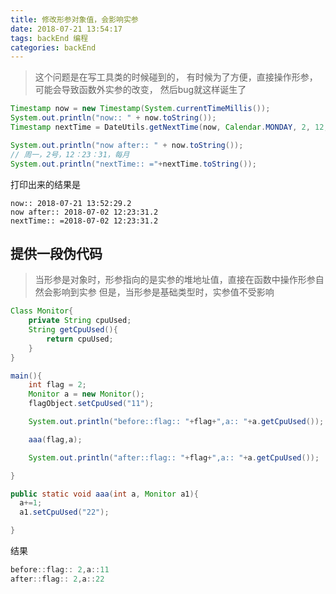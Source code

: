 ```yaml
---
title: 修改形参对象值，会影响实参
date: 2018-07-21 13:54:17
tags: backEnd 编程
categories: backEnd
---
```


> 这个问题是在写工具类的时候碰到的，
有时候为了方便，直接操作形参，可能会导致函数外实参的改变，
然后bug就这样诞生了

```java
Timestamp now = new Timestamp(System.currentTimeMillis());
System.out.println("now:: " + now.toString());
Timestamp nextTime = DateUtils.getNextTime(now, Calendar.MONDAY, 2, 12, 23, 31, TaskTypeEnums.EVERY_MONTH.getCode());

System.out.println("now after:: " + now.toString());
// 周一，2号，12：23：31，每月
System.out.println("nextTime:: ="+nextTime.toString());

 ```

打印出来的结果是
```
now:: 2018-07-21 13:52:29.2
now after:: 2018-07-02 12:23:31.2
nextTime:: =2018-07-02 12:23:31.2
```


## 提供一段伪代码 

> 当形参是对象时，形参指向的是实参的堆地址值，直接在函数中操作形参自然会影响到实参
但是，当形参是基础类型时，实参值不受影响

```java
Class Monitor{
	private String cpuUsed;
	String getCpuUsed(){
		return cpuUsed;
	}
}

main(){
	int flag = 2;
	Monitor a = new Monitor();
	flagObject.setCpuUsed("11");

	System.out.println("before::flag:: "+flag+",a:: "+a.getCpuUsed());

	aaa(flag,a);

	System.out.println("after::flag:: "+flag+",a:: "+a.getCpuUsed());

}

public static void aaa(int a, Monitor a1){
  a+=1;
  a1.setCpuUsed("22");

}
```
结果
```java
before::flag:: 2,a::11 
after::flag:: 2,a::22
```